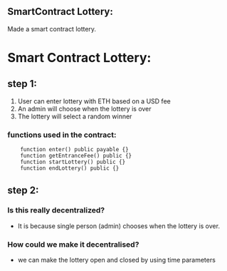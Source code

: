 ## SmartContract Lottery:
Made a smart contract lottery.

# Smart Contract Lottery:

## step 1: 
1. User can enter lottery with ETH based on a USD fee
2. An admin will choose when the lottery is over
3. The lottery will select a random winner

### functions used in the contract:
```
    function enter() public payable {}
    function getEntranceFee() public {}
    function startLottery() public {}
    function endLottery() public {}
```
## step 2:  

### Is this really decentralized?
- It is because single person (admin) chooses when the lottery is over.
### How could we make it decentralised?
  - we can make the lottery open and closed by using time parameters
